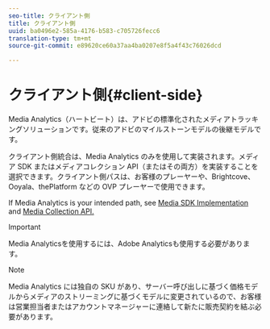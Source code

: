 ```yaml
---
seo-title: クライアント側
title: クライアント側
uuid: ba0496e2-585a-4176-b583-c705726fecc6
translation-type: tm+mt
source-git-commit: e89620ce60a37aa4ba0207e8f5a4f43c76026dcd

---
```



# クライアント側{#client-side}

Media Analytics（ハートビート）は、アドビの標準化されたメディアトラッキングソリューションです。従来のアドビのマイルストーンモデルの後継モデルです。

クライアント側統合は、Media Analytics のみを使用して実装されます。メディア SDK またはメディアコレクション API（またはその両方）を実装することを選択できます。クライアント側パスは、お客様のプレーヤーや、Brightcove、Ooyala、thePlatform などの OVP プレーヤーで使用できます。

If Media Analytics is your intended path, see [Media SDK Implementation](/help/sdk-implement/setup/setup-overview.md) and [Media Collection API.](/help/media-collection-api/mc-api-overview.md)

>[!IMPORTANT]
>
>Media Analyticsを使用するには、Adobe Analyticsも使用する必要があります。

>[!NOTE]
>
>Media Analytics には独自の SKU があり、サーバー呼び出しに基づく価格モデルからメディアのストリーミングに基づくモデルに変更されているので、お客様は営業担当者またはアカウントマネージャーに連絡して新たに販売契約を結ぶ必要があります。

